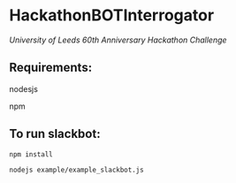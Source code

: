 # HackathonBOTInterrogator
*University of Leeds 60th Anniversary Hackathon Challenge*

## Requirements:
nodesjs

npm

## To run slackbot:
`npm install`

`nodejs example/example_slackbot.js`
